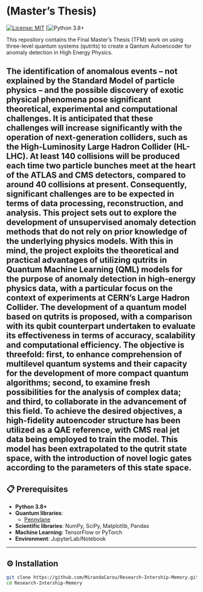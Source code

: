 #  (Master’s Thesis)

[![License: MIT](https://img.shields.io/badge/License-MIT-yellow.svg)](https://opensource.org/licenses/MIT)
[![Python 3.8+](https://img.shields.io/badge/python-3.8%2B-blue.svg)

This repository contains the Final Master’s Thesis (TFM) work on using three-level quantum systems (qutrits) to create a Qantum Autoencoder for anomaly detection in High Energy Physics. 

The identification of anomalous events – not explained by the Standard Model of particle physics – and the possible discovery of exotic physical phenomena pose significant theoretical, experimental and computational challenges. It is anticipated that these challenges will increase significantly with the operation of next-generation colliders, such as the High-Luminosity Large Hadron Collider (HL-LHC). At least 140 collisions will be produced each time two particle bunches meet at the heart of the ATLAS and CMS detectors, compared to around 40 collisions at present. Consequently, significant challenges are to be expected in terms of data processing, reconstruction, and analysis. This project sets out to explore the development of unsupervised anomaly detection methods that do not rely on prior knowledge of the underlying physics models.
With this in mind, the project exploits the theoretical and practical advantages of utilizing qutrits in Quantum Machine Learning (QML) models for the purpose of anomaly detection in high-energy physics data, with a particular focus on the context of experiments at CERN’s Large Hadron Collider. The development of a quantum model based on qutrits is proposed, with a comparison with its qubit counterpart undertaken to evaluate its effectiveness in terms of accuracy, scalability and computational efficiency. The objective is threefold: first, to enhance comprehension of multilevel quantum systems and their capacity for the development of more compact quantum algorithms; second, to examine fresh possibilities for the analysis of complex data; and third, to collaborate in the advancement of this field.
To achieve the desired objectives, a high-fidelity autoencoder structure has been utilized as a QAE reference, with CMS real jet data being employed to train the model. This model has been extrapolated to the qutrit state space, with the introduction of novel logic gates according to the parameters of this state space.
---

## 📋 Prerequisites

- **Python 3.8+**
- **Quantum libraries**:
  - [Pennylane](https://pennylane.ai/)
- **Scientific libraries**: NumPy, SciPy, Matplotlib, Pandas
- **Machine Learning**: TensorFlow or PyTorch
- **Environment**: JupyterLab/Notebook

---

## ⚙️ Installation

```bash
git clone https://github.com/MirandaCarou/Research-Intership-Memory.git
cd Research-Intership-Memory
```
